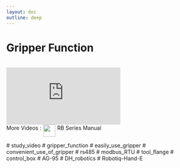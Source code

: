 ```yaml
---
layout: doc
outline: deep
---
```


# Gripper Function

<br>

<iframe class="video-resources"
src="https://www.youtube.com/embed/UxCidtxYExQ?si=Hjty_YxKJcFLqQEz"
title="UI Screen Layout"
frameborder="0"
allow="accelerometer; autoplay; clipboard-write; encrypted-media; gyroscope; picture-in-picture; web-share"
referrerpolicy="strict-origin-when-cross-origin"
allowfullscreen>
</iframe>

<br>

<div class="more-videos-info">
  <span>More Videos : </span>
  <img src="/youtube_64.png" width=32 height=32 />
  <a href="https://www.youtube.com/playlist?list=PLa7dlfy7PJ2w79uPRvhXDd61yqKZtpVdc" target="_blank">
    RB Series Manual
  </a>
</div>

\# study_video
\# gripper_function
\# easily_use_gripper
\# convenient_use_of_gripper
\# rs485
\# modbus_RTU
\# tool_flange
\# control_box
\# AG-95
\# DH_robotics
\# Robotiq-Hand-E

<style scoped>
img {
  margin: 0 5px;
}

a {
  text-decoration: none;
}

.more-videos-info {
  display: flex;
}
</style>
